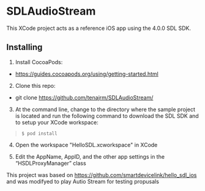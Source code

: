 # SDLAudioStream
This XCode project acts as a reference iOS app using the 4.0.0 SDL SDK.

## Installing
1) Install CocoaPods:

* https://guides.cocoapods.org/using/getting-started.html

2) Clone this repo:

* git clone https://github.com/tenajrm/SDLAudioStream/

3) At the command line, change to the directory where the sample project is located and run the following command to download the SDL SDK and to setup your XCode workspace:

>```$ pod install```

4) Open the workspace "HelloSDL.xcworkspace" in XCode

5) Edit the AppName, AppID, and the other app settings in the “HSDLProxyManager” class

This project was based on https://github.com/smartdevicelink/hello_sdl_ios and was modifyed to play Autio Stream for testing propusals
